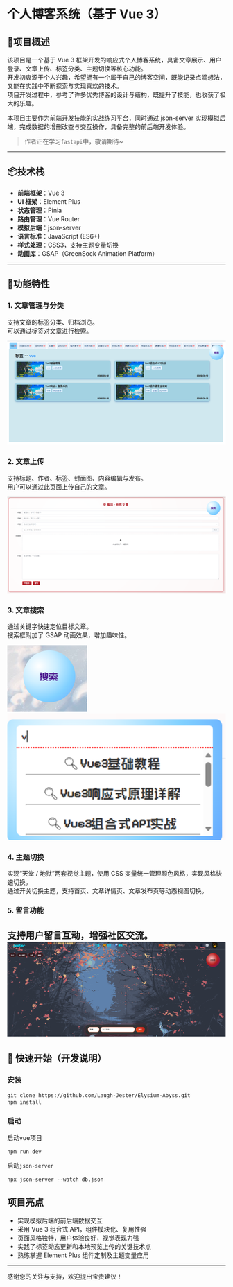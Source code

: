 # 个人博客系统（基于 Vue 3）

## 🌌项目概述
该项目是一个基于 Vue 3 框架开发的响应式个人博客系统，具备文章展示、用户登录、文章上传、标签分类、主题切换等核心功能。  
开发初衷源于个人兴趣，希望拥有一个属于自己的博客空间，既能记录点滴想法，又能在实践中不断探索与实现喜欢的技术。  
项目开发过程中，参考了许多优秀博客的设计与结构，既提升了技能，也收获了极大的乐趣。

本项目主要作为前端开发技能的实战练习平台，同时通过 json-server 实现模拟后端，完成数据的增删改查与交互操作，具备完整的前后端开发体验。

>作者正在学习`fastapi`中，敬请期待~
---

## 📦技术栈
- **前端框架**：Vue 3  
- **UI 框架**：Element Plus  
- **状态管理**：Pinia  
- **路由管理**：Vue Router  
- **模拟后端**：json-server  
- **语言标准**：JavaScript (ES6+)  
- **样式处理**：CSS3，支持主题变量切换  
- **动画库**：GSAP（GreenSock Animation Platform）  

---

## 🧠功能特性

### 1. 文章管理与分类
支持文章的标签分类、归档浏览。  
可以通过标签对文章进行检索。

![实例图片](assets/文章分类.png)
### 2. 文章上传
支持标题、作者、标签、封面图、内容编辑与发布。  
用户可以通过此页面上传自己的文章。

![实例图片](assets/上传页面.png)
### 3. 文章搜索
通过关键字快速定位目标文章。  
搜索框附加了 GSAP 动画效果，增加趣味性。

![图片示例](assets/搜素球.png)
![图片示例](assets/搜素框.png)
### 4. 主题切换
实现“天堂 / 地狱”两套视觉主题，使用 CSS 变量统一管理颜色风格，实现风格快速切换。  
通过开关切换主题，支持首页、文章详情页、文章发布页等动态视图切换。

### 5. 留言功能
支持用户留言互动，增强社区交流。
![示例](assets/留言页面.png)
---
## 🚀 快速开始（开发说明）

### 安装
```shell
git clone https://github.com/Laugh-Jester/Elysium-Abyss.git
npm install
```
### 启动
启动vue项目
```shell
npm run dev
```
启动`json-server`
```shell
npx json-server --watch db.json
```

## 项目亮点
- 实现模拟后端的前后端数据交互  
- 采用 Vue 3 组合式 API，组件模块化、复用性强  
- 页面风格独特，用户体验良好，视觉表现力强  
- 实践了标签动态更新和本地预览上传的关键技术点  
- 熟练掌握 Element Plus 组件定制及主题变量应用  

---

感谢您的关注与支持，欢迎提出宝贵建议！

